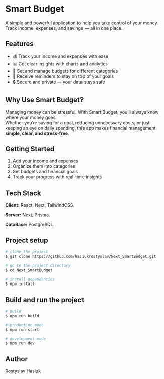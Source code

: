 # Smart Budget

A simple and powerful application to help you take control of your money.  
Track income, expenses, and savings — all in one place.

## Features

- 💰 Track your income and expenses with ease
- 📊 Get clear insights with charts and analytics
- 🎯 Set and manage budgets for different categories
- 🔔 Receive reminders to stay on top of your goals
- 🔒 Secure and private — your data stays safe

## Why Use Smart Budget?

Managing money can be stressful. With Smart Budget, you’ll always know where your money goes.  
Whether you’re saving for a goal, reducing unnecessary costs, or just keeping an eye on daily spending, this app makes financial management **simple, clear, and stress-free**.

## Getting Started

1. Add your income and expenses
2. Organize them into categories
3. Set budgets and financial goals
4. Track your progress with real-time insights

## Tech Stack

**Client:** React, Next, TailwindCSS.

**Server:** Next, Prisma.

**DataBase:** PostgreSQL.

## Project setup

```bash
# clone the project
$ git clone https://github.com/hasiukrostyslav/Next_SmartBudget.git

# go to the project directory
$ cd Next_SmartBudget

# install dependencies
$ npm install
```

## Build and run the project

```bash
# build
$ npm run build

# production mode
$ npm run start

# development mode
$ npm run dev
```

## Author

[Rostyslav Hasiuk](https://github.com/hasiukrostyslav)
